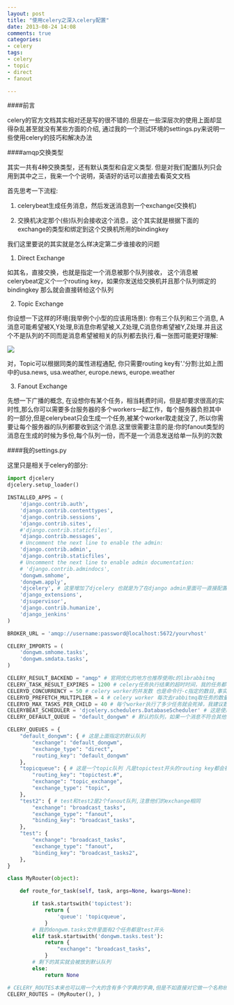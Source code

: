 ```yaml
---
layout: post
title: "使用celery之深入celery配置"
date: 2013-08-24 14:08
comments: true
categories:
- celery
tags:
- celery
- topic
- direct
- fanout

---
```


####前言

celery的官方文档其实相对还是写的很不错的.但是在一些深层次的使用上面却显得杂乱甚至就没有某些方面的介绍, 通过我的一个测试环境的settings.py来说明一些使用celery的技巧和解决办法

####amqp交换类型

其实一共有4种交换类型，还有默认类型和自定义类型. 但是对我们配置队列只会用到其中之三，我来一个个说明，英语好的话可以直接去看英文文档

首先思考一下流程:

1. celerybeat生成任务消息，然后发送消息到一个exchange(交换机)

1. 交换机决定那个(些)队列会接收这个消息，这个其实就是根据下面的exchange的类型和绑定到这个交换机所用的bindingkey

我们这里要说的其实就是怎么样决定第二步谁接收的问题

1. Direct Exchange

如其名，直接交换，也就是指定一个消息被那个队列接收， 这个消息被celerybeat定义个一个routing key，如果你发送给交换机并且那个队列绑定的bindingkey 那么就会直接转给这个队列

2. Topic Exchange

你设想一下这样的环境(我举例个小型的应该用场景): 你有三个队列和三个消息, A消息可能希望被X,Y处理,B消息你希望被,X,Z处理,C消息你希望被Y,Z处理.并且这个不是队列的不同而是消息希望被相关的队列都去执行,看一张图可能更好理解:

![](https://access.redhat.com/site/documentation/resources/docs/en-US/Red_Hat_Enterprise_MRG/1.1/html/Messaging_User_Guide/images/topic-exchange.png)

对，Topic可以根据同类的属性进程通配, 你只需要routing key有'.'分割:比如上图中的usa.news, usa.weather, europe.news, europe.weather

3. Fanout Exchange

先想一下广播的概念, 在设想你有某个任务，相当耗费时间，但是却要求很高的实时性,那么你可以需要多台服务器的多个workers一起工作，每个服务器负担其中的一部分,但是celerybeat只会生成一个任务,被某个worker取走就没了,
所以你需要让每个服务器的队列都要收到这个消息.这里很需要注意的是:你的fanout类型的消息在生成的时候为多份,每个队列一份，而不是一个消息发送给单一队列的次数

####我的settings.py

这里只是相关于celery的部分:

```python
import djcelery
djcelery.setup_loader()

INSTALLED_APPS = (
    'django.contrib.auth',
    'django.contrib.contenttypes',
    'django.contrib.sessions',
    'django.contrib.sites',
    #'django.contrib.staticfiles',
    'django.contrib.messages',
    # Uncomment the next line to enable the admin:
    'django.contrib.admin',
    'django.contrib.staticfiles',
    # Uncomment the next line to enable admin documentation:
    # 'django.contrib.admindocs',
    'dongwm.smhome',
    'dongwm.apply',
    'djcelery', # 这里增加了djcelery 也就是为了在django admin里面可一直接配置和查看celery
    'django_extensions',
    'djsupervisor',
    'django.contrib.humanize',
    'django_jenkins'
)

BROKER_URL = 'amqp://username:password@localhost:5672/yourvhost'

CELERY_IMPORTS = (
    'dongwm.smhome.tasks',
    'dongwm.smdata.tasks',
)

CELERY_RESULT_BACKEND = "amqp" # 官网优化的地方也推荐使用c的librabbitmq
CELERY_TASK_RESULT_EXPIRES = 1200 # celery任务执行结果的超时时间，我的任务都不需要返回结果,只需要正确执行就行
CELERYD_CONCURRENCY = 50 # celery worker的并发数 也是命令行-c指定的数目,事实上实践发现并不是worker也多越好,保证任务不堆积,加上一定新增任务的预留就可以
CELERYD_PREFETCH_MULTIPLIER = 4 # celery worker 每次去rabbitmq取任务的数量，我这里预取了4个慢慢执行,因为任务有长有短没有预取太多
CELERYD_MAX_TASKS_PER_CHILD = 40 # 每个worker执行了多少任务就会死掉，我建议数量可以大一些，比如200
CELERYBEAT_SCHEDULER = 'djcelery.schedulers.DatabaseScheduler' # 这是使用了django-celery默认的数据库调度模型,任务执行周期都被存在你指定的orm数据库中
CELERY_DEFAULT_QUEUE = "default_dongwm" # 默认的队列，如果一个消息不符合其他的队列就会放在默认队列里面

CELERY_QUEUES = {
    "default_dongwm": { # 这是上面指定的默认队列
        "exchange": "default_dongwm",
        "exchange_type": "direct",
        "routing_key": "default_dongwm"
    },
    "topicqueue": { # 这是一个topic队列 凡是topictest开头的routing key都会被放到这个队列
        "routing_key": "topictest.#",
        "exchange": "topic_exchange",
        "exchange_type": "topic",
    },
    "test2": { # test和test2是2个fanout队列,注意他们的exchange相同
        "exchange": "broadcast_tasks",
        "exchange_type": "fanout",
        "binding_key": "broadcast_tasks",
    },
    "test": {
        "exchange": "broadcast_tasks",
        "exchange_type": "fanout",
        "binding_key": "broadcast_tasks2",
    },
}

class MyRouter(object):

    def route_for_task(self, task, args=None, kwargs=None):

        if task.startswith('topictest'):
            return {
                'queue': 'topicqueue',
            }
        # 我的dongwm.tasks文件里面有2个任务都是test开头
        elif task.startswith('dongwm.tasks.test'):
            return {
                "exchange": "broadcast_tasks",
            }
        # 剩下的其实就会被放到默认队列
        else:
            return None

# CELERY_ROUTES本来也可以用一个大的含有多个字典的字典,但是不如直接对它做一个名称统配
CELERY_ROUTES = (MyRouter(), )
```




